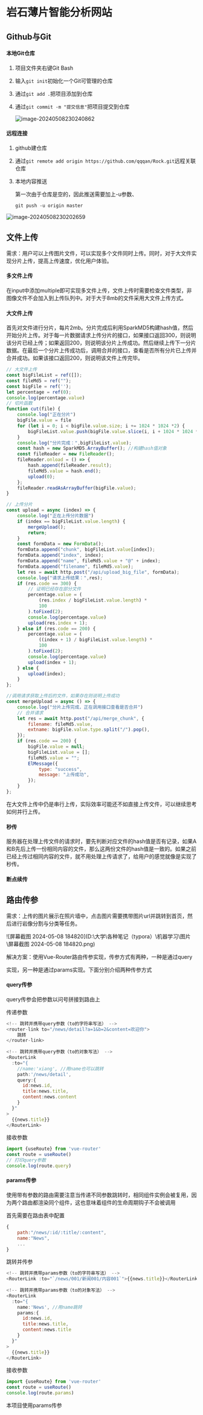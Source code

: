 # 岩石薄片智能分析网站

## Github与Git

#### 本地Git仓库

1. 项目文件夹右键Git Bash

2. 输入`git init`初始化一个Git可管理的仓库

3. 通过`git add .`把项目添加到仓库

4. 通过`git commit -m "提交信息"`把项目提交到仓库

   ![image-20240508230240862](D:\大学\各种笔记（typora）\机器学习\图片\image-20240508230240862.png)

#### 远程连接

1. github建仓库

2. 通过`git remote add origin https://github.com/qqqan/Rock.git`远程关联仓库

3. 本地内容推送

   第一次由于仓库是空的，因此推送需要加上-u参数、

   `git push -u origin master`

![image-20240508230202659](D:\大学\各种笔记（typora）\机器学习\图片\image-20240508230202659.png)



## 文件上传

需求：用户可以上传图片文件，可以实现多个文件同时上传。同时，对于大文件实现分片上传，提高上传速度，优化用户体验。

#### 多文件上传

在input中添加multiple即可实现多文件上传，文件上传时需要检查文件类型，非图像文件不会加入到上传队列中。对于大于8mb的文件采用大文件上传方式。

#### 大文件上传

首先对文件进行分片，每片2mb。分片完成后利用SparkMD5构建hash值，然后开始分片上传。对于每一片数据请求上传分片的接口，如果接口返回300，则说明该分片已经上传；如果返回200，则说明该分片上传成功。然后继续上传下一分片数据。在最后一个分片上传成功后，调用合并的接口，查看是否所有分片已上传并合并成功。如果该接口返回200，则说明该文件上传完毕。

```javascript
// 大文件上传
const bigFileList = ref([]);
const fileMd5 = ref("");
const bigFile = ref('');
let percentage = ref(0);
console.log(percentage.value)
// 切片函数
function cut(file) {
    console.log("正在分片")
    bigFile.value = file
    for (let i = 0; i < bigFile.value.size; i += 1024 * 1024 *2) {
        bigFileList.value.push(bigFile.value.slice(i, i + 1024 * 1024 *2));
    }
    console.log("分片完成：",bigFileList.value);
    const hash = new SparkMD5.ArrayBuffer(); //构建hash值对象
    const fileReader = new FileReader();
    fileReader.onload = () => {
        hash.append(fileReader.result);
        fileMd5.value = hash.end();
        upload(0);
    };
    fileReader.readAsArrayBuffer(bigFile.value);
}

// 上传分片
const upload = async (index) => {
    console.log("正在上传分片数据")
    if (index == bigFileList.value.length) {
        mergeUpload();
        return;
    }
    const formData = new FormData();
    formData.append("chunk", bigFileList.value[index]);
    formData.append("index", index);
    formData.append("name", fileMd5.value + "@" + index);
    formData.append("filename", fileMd5.value);
    let res = await http.post("/api/upload_big_file", formData);
    console.log("请求上传结果：",res);
    if (res.code == 300) {
        // 证明已经存在部分文件
        percentage.value = (
            (res.index / bigFileList.value.length) *
            100
        ).toFixed(2);
        console.log(percentage.value)
        upload(res.index + 1);
    } else if (res.code == 200) {
        percentage.value = (
            ((index + 1) / bigFileList.value.length) *
            100
        ).toFixed(2);
        console.log(percentage.value)
        upload(index + 1);
    } else {
        upload(index);
    }
};

//调用请求获取上传后的文件，如果存在则说明上传成功
const mergeUpload = async () => {
    console.log("分片上传完成，正在调用接口查看是否合并")
    // 合并请求
    let res = await http.post("/api/merge_chunk", {
        filename: fileMd5.value,
        extname: bigFile.value.type.split("/").pop(),
    });
    if (res.code == 200) {
        bigFile.value = null;
        bigFileList.value = [];
        fileMd5.value = "";
        ElMessage({
            type: "success",
            message: "上传成功",
        });
    }
};
```

在大文件上传中仍是串行上传，实际效率可能还不如直接上传文件，可以继续思考如何并行上传。

#### 秒传

服务器在处理上传文件的请求时，要先判断对应文件的hash值是否有记录，如果A和B先后上传一份相同内容的文件，那么这两份文件的hash值是一致的。如果之前已经上传过相同内容的文件，就不用处理上传请求了，给用户的感觉就像是实现了秒传。

#### 断点续传



## 路由传参

需求：上传的图片展示在照片墙中，点击图片需要携带图片url并跳转到首页，然后进行岩像分割与分类等任务。

![屏幕截图 2024-05-08 184820](D:\大学\各种笔记（typora）\机器学习\图片\屏幕截图 2024-05-08 184820.png)

解决方案：使用Vue-Router路由传参实现，传参方式有两种，一种是通过query

实现，另一种是通过params实现。下面分别介绍两种传参方式

#### query传参

query传参会把参数以问号拼接到路由上

传递参数

```javascript
<!-- 跳转并携带query参数（to的字符串写法） -->
<router-link to="/news/detail?a=1&b=2&content=欢迎你">
	跳转
</router-link>
				
<!-- 跳转并携带query参数（to的对象写法） -->
<RouterLink 
  :to="{
    //name:'xiang', //用name也可以跳转
    path:'/news/detail',
    query:{
      id:news.id,
      title:news.title,
      content:news.content
    }
  }"
>
  {{news.title}}
</RouterLink>
```

接收参数

```javascript
import {useRoute} from 'vue-router'
const route = useRoute()
// 打印query参数
console.log(route.query)
```

#### params传参

使用带有参数的路由需要注意当传递不同参数跳转时，相同组件实例会被复用，因为两个路由都渲染同个组件，这也意味着组件的生命周期钩子不会被调用

首先需要在路由表中配置

```javascript
{
    path:"/news/:id/:title/:content",
    name:"News",
    ...
}
```

跳转并传参

```javascript
<!-- 跳转并携带params参数（to的字符串写法） -->
<RouterLink :to="`/news/001/新闻001/内容001`">{{news.title}}</RouterLink>
				
<!-- 跳转并携带params参数（to的对象写法） -->
<RouterLink 
  :to="{
    name:'News', //用name跳转
    params:{
      id:news.id,
      title:news.title,
      content:news.title
    }
  }"
>
  {{news.title}}
</RouterLink>
```

接收参数

```javascript
import {useRoute} from 'vue-router'
const route = useRoute()
console.log(route.params)
```

本项目使用params传参